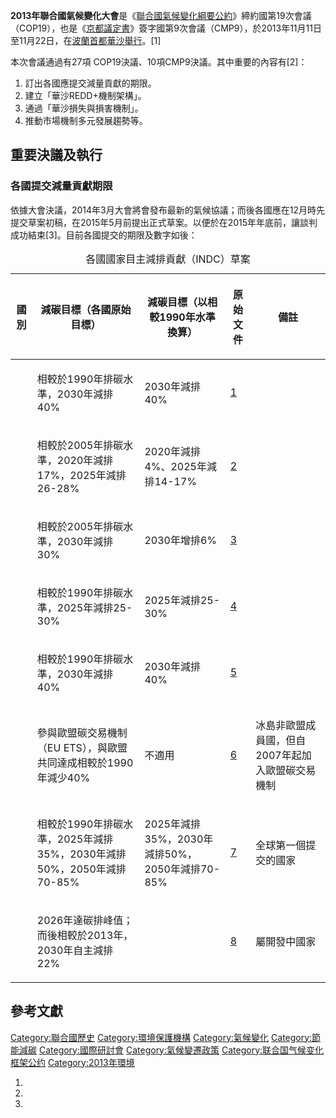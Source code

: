 **2013年聯合國氣候變化大會**是《[聯合國氣候變化綱要公約](https://zh.wikipedia.org/wiki/聯合國氣候變化綱要公約 "wikilink")》締約國第19次會議（COP19），也是《[京都議定書](https://zh.wikipedia.org/wiki/京都議定書 "wikilink")》簽字國第9次會議（CMP9），於2013年11月11日至11月22日，在[波蘭首都](https://zh.wikipedia.org/wiki/波蘭 "wikilink")[華沙舉行](https://zh.wikipedia.org/wiki/華沙 "wikilink")。\[1\]

本次會議通過有27項 COP19決議、10項CMP9決議。其中重要的內容有\[2\]：

1.  訂出各國應提交減量貢獻的期限。
2.  建立「華沙REDD+機制架構」。
3.  通過「華沙損失與損害機制」。
4.  推動市場機制多元發展趨勢等。

## 重要決議及執行

### 各國提交減量貢獻期限

依據大會決議，2014年3月大會將會發布最新的氣候協議；而後各國應在12月時先提交草案初稿，在2015年5月前提出正式草案。以便於在2015年年底前，讓談判成功結束\[3\]。目前各國提交的期限及數字如後：

<table>
<caption>各國國家目主減排貢獻（INDC）草案</caption>
<thead>
<tr class="header">
<th><p>國別</p></th>
<th><p>減碳目標（各國原始目標）</p></th>
<th><p>減碳目標（以相較1990年水準換算）</p></th>
<th><p>原始文件</p></th>
<th><p>備註</p></th>
</tr>
</thead>
<tbody>
<tr class="odd">
<td></td>
<td><p>相較於1990年排碳水準，2030年減排40%</p></td>
<td><p>2030年減排40%</p></td>
<td><p><a href="http://www4.unfccc.int/submissions/INDC/Published%20Documents/Latvia/1/LV-03-06-EU%20INDC.pdf">1</a></p></td>
<td></td>
</tr>
<tr class="even">
<td></td>
<td><p>相較於2005年排碳水準，2020年減排17%，2025年減排26-28%</p></td>
<td><p>2020年減排4%、2025年減排14-17%</p></td>
<td><p><a href="http://www4.unfccc.int/submissions/INDC/Published%20Documents/United%20States%20of%20America/1/U.S.%20Cover%20Note%20INDC%20and%20Accompanying%20Information.pdf">2</a></p></td>
<td></td>
</tr>
<tr class="odd">
<td></td>
<td><p>相較於2005年排碳水準，2030年減排30%</p></td>
<td><p>2030年增排6%</p></td>
<td><p><a href="http://www4.unfccc.int/submissions/INDC/Published%20Documents/Canada/1/INDC%20-%20Canada%20-%20English.pdf">3</a></p></td>
<td></td>
</tr>
<tr class="even">
<td></td>
<td><p>相較於1990年排碳水準，2025年減排25-30%</p></td>
<td><p>2025年減排25-30%</p></td>
<td><p><a href="http://www4.unfccc.int/submissions/INDC/Published%20Documents/Russia/1/Russian%20Submission%20INDC_eng_rev1.doc">4</a></p></td>
<td></td>
</tr>
<tr class="odd">
<td></td>
<td><p>相較於1990年排碳水準，2030年減排40%</p></td>
<td><p>2030年減排40%</p></td>
<td><p><a href="http://www4.unfccc.int/submissions/INDC/Published%20Documents/Norway/1/Norway%20INDC%2026MAR2015.pdf">5</a></p></td>
<td></td>
</tr>
<tr class="even">
<td></td>
<td><p>參與歐盟碳交易機制（EU ETS），與歐盟共同達成相較於1990年減少40%</p></td>
<td><p>不適用</p></td>
<td><p><a href="http://www4.unfccc.int/submissions/INDC/Published%20Documents/Iceland/1/INDC-ICELAND.pdf">6</a></p></td>
<td><p>冰島非歐盟成員國，但自2007年起加入歐盟碳交易機制</p></td>
</tr>
<tr class="odd">
<td></td>
<td><p>相較於1990年排碳水準，2025年減排35%，2030年減排50%，2050年減排70-85%</p></td>
<td><p>2025年減排35%，2030年減排50%，2050年減排70-85%</p></td>
<td><p><a href="http://www4.unfccc.int/submissions/INDC/Published%20Documents/Switzerland/1/15%2002%2027_INDC%20Contribution%20of%20Switzerland.pdf">7</a></p></td>
<td><p>全球第一個提交的國家</p></td>
</tr>
<tr class="even">
<td></td>
<td><p>2026年達碳排峰值；而後相較於2013年，2030年自主減排22%</p></td>
<td></td>
<td><p><a href="http://www4.unfccc.int/submissions/INDC/Published%20Documents/Mexico/1/MEXICO%20INDC%2003.30.2015.pdf">8</a></p></td>
<td><p>屬開發中國家</p></td>
</tr>
</tbody>
</table>

## 參考文獻

[Category:聯合國歷史](https://zh.wikipedia.org/wiki/Category:聯合國歷史 "wikilink") [Category:環境保護機構](https://zh.wikipedia.org/wiki/Category:環境保護機構 "wikilink") [Category:氣候變化](https://zh.wikipedia.org/wiki/Category:氣候變化 "wikilink") [Category:節能減碳](https://zh.wikipedia.org/wiki/Category:節能減碳 "wikilink") [Category:國際研討會](https://zh.wikipedia.org/wiki/Category:國際研討會 "wikilink") [Category:氣候變遷政策](https://zh.wikipedia.org/wiki/Category:氣候變遷政策 "wikilink") [Category:联合国气候变化框架公约](https://zh.wikipedia.org/wiki/Category:联合国气候变化框架公约 "wikilink") [Category:2013年環境](https://zh.wikipedia.org/wiki/Category:2013年環境 "wikilink")

1.
2.
3.